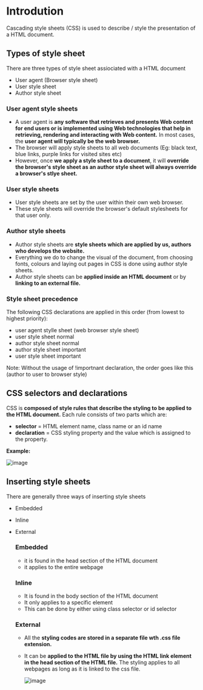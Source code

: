 # Introdution
Cascading style sheets (CSS) is used to describe / style the presentation of a HTML document.

## Types of style sheet
There are three types of style sheet assiociated with a HTML document
- User agent (Browser style sheet)
- User style sheet
- Author style sheet

### User agent style sheets
- A user agent is **any software that retrieves and presents Web content for end users or is implemented using Web technologies that help in retrieving, rendering and interacting with Web
content.** In most cases, the **user agent will typically be the web browser.**
- The browser will apply style sheets to all web documents (Eg: black text, blue links, purple links for visited sites etc)
- However, once **we apply a style sheet to a document**, it will **override the browser's style sheet as an author style sheet will always override a browser's stlye sheet.**

### User style sheets
- User style sheets are set by the user within their own web browser.
- These style sheets will override the browser's default stylesheets for that user only.

### Author style sheets
- Author style sheets are **style sheets which are applied by us, authors who develops the website.**
- Everything we do to change the visual of the document, from choosing fonts, colours and laying out pages in CSS is done using author style sheets.
- Author style sheets can be **applied inside an HTML document** or by **linking to an external file.**

### Style sheet precedence
The following CSS declarations are applied in this order (from lowest to highest priority):
- user agent stylle sheet (web browser style sheet)
- user style sheet normal
- author style sheet normal
- author style sheet important
- user style sheet important

Note: Without the usage of !importnant declaration, the order goes like this (author to user to browser style)

## CSS selectors and declarations
CSS is **composed of style rules that describe the styling to be applied to the HTML document.** Each rule consists of two parts which are:
- **selector** = HTML element name, class name or an id name
- **declaration** = CSS styling property and the value which is assigned to the property.

**Example:**

![image](https://github.com/Fong20/Learning-repository/assets/150316121/3fbaac24-ba6e-468d-979c-f09c11e4ead9)

## Inserting style sheets
There are generally three ways of inserting style sheets
- Embedded
- Inline
- External

  ### Embedded
  - it is found in the head section of the HTML document
  - it applies to the entire webpage
 
  ### Inline
  - It is found in the body section of the HTML document
  - It only applies to a specific element
  - This can be done by either using class selector or id selector
 
  ### External
  - All the **styling codes are stored in a separate file wth .css file extension.**
  - It can be **applied to the HTML file by using the HTML link element in the head section of the HTML file.** The styling applies to all webpages as long as it is linked to the css file.
 
    ![image](https://github.com/Fong20/Learning-repository/assets/150316121/d08332c1-abf8-4eaa-a530-b68798b69d88)
